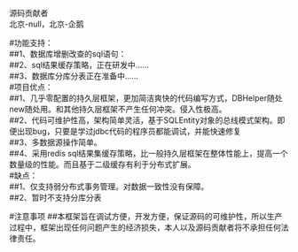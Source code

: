 源码贡献者<br />
北京-null，北京-企鹅<br />

#功能支持：<br />
##1、数据库增删改查的sql语句：<br />
##2、sql结果缓存策略，正在研发中......<br />
##3、数据库分库分表正在准备中......<br />
#项目优点：<br />
##1、几乎零配置的持久层框架，更加简洁爽快的代码编写方式，DBHelper随处new随处用。和其他持久层框架不产生任何冲突。侵入性极高。<br />
##2、代码可维护性高，架构简单灵活，基于SQLEntity对象的总线模式架构。即便出现bug，只要是学过jdbc代码的程序员都能调试，并能快速修复<br />
##3、多数据源操作简单。<br />
##4、采用redis sql结果集缓存策略，比一般持久层框架在整体性能上，提高一个数量级的性能。而且基于二级缓存有利于分布式扩展。<br />
#缺点：<br />
##1、仅支持弱分布式事务管理。对数据一致性没有保障。<br />
##2、暂时不支持分库分表<br />

#注意事项
##本框架旨在调试方便，开发方便，保证源码的可维护性，所以生产过程中，框架出现任何问题产生的经济损失，本人以及源码贡献者将不承担任何法律责任。

